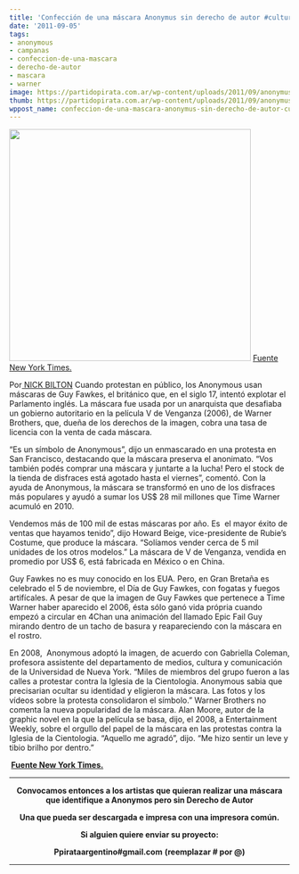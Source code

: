 ```yaml
---
title: 'Confección de una máscara Anonymus sin derecho de autor #culturas2011'
date: '2011-09-05'
tags:
- anonymous
- campanas
- confeccion-de-una-mascara
- derecho-de-autor
- mascara
- warner
image: https://partidopirata.com.ar/wp-content/uploads/2011/09/anonymus.jpg
thumb: https://partidopirata.com.ar/wp-content/uploads/2011/09/anonymus.jpg
wppost_name: confeccion-de-una-mascara-anonymus-sin-derecho-de-autor-culturas2011
---
```


<a href="https://partidopirata.com.ar/wp-content/uploads/2011/09/anonymus.jpg"><img class="aligncenter size-full wp-image-1760" title="anonymus" src="https://partidopirata.com.ar/wp-content/uploads/2011/09/anonymus.jpg" alt="" width="434" height="416" /></a>
<a href="https://www.nytimes.com/2011/08/29/technology/masked-anonymous-protesters-aid-time-warners-profits.html?_r=1&amp;ref=timewarnerinc" target="_blank">Fuente New York Times.</a>

Por<a class="meta-per" title="More Articles by Nick Bilton" href="http://topics.nytimes.com/top/reference/timestopics/people/b/nick_bilton/index.html?inline=nyt-per" rel="author"> NICK BILTON</a>
Cuando protestan en público, los Anonymous usan máscaras de Guy Fawkes, el británico que, en el siglo 17, intentó explotar el Parlamento inglés. La máscara fue usada por un anarquista que desafiaba un gobierno autoritario en la película V de Venganza (2006), de Warner Brothers, que, dueña de los derechos de la imagen, cobra una tasa de licencia con la venta de cada máscara.

“Es un símbolo de Anonymous”, dijo un enmascarado en una protesta en San Francisco, destacando que la máscara preserva el anonimato. “Vos también podés comprar una máscara y juntarte a la lucha! Pero el stock de la tienda de disfraces está agotado hasta el viernes”, comentó. Con la ayuda de Anonymous, la máscara se transformó en uno de los disfraces más populares y ayudó a sumar los US$ 28 mil millones que Time Warner acumuló en 2010.

Vendemos más de 100 mil de estas máscaras por año. Es  el mayor éxito de ventas que hayamos tenido”, dijo Howard Beige, vice-presidente de Rubie’s Costume, que produce la máscara. “Solíamos vender cerca de 5 mil unidades de los otros modelos.” La máscara de V de Venganza, vendida en promedio por US$ 6, está fabricada en México o en China.

Guy Fawkes no es muy conocido en los EUA. Pero, en Gran Bretaña es celebrado el 5 de noviembre, el Día de Guy Fawkes, con fogatas y fuegos artifícales.
A pesar de que la imagen de Guy Fawkes que pertenece a Time Warner haber aparecido el 2006, ésta sólo ganó vida própria cuando empezó a circular en 4Chan una animación del llamado Epic Fail Guy mirando dentro de un tacho de basura y reapareciendo con la máscara en el rostro.

En 2008,  Anonymous adoptó la imagen, de acuerdo con Gabriella Coleman, profesora assistente del departamento de medios, cultura y comunicación de la Universidad de Nueva York. “Miles de miembros del grupo fueron a las calles a protestar contra la Iglesia de la Cientologia. Anonymous sabia que precisarian ocultar su identidad y eligieron la máscara. Las fotos y los vídeos sobre la protesta consolidaron el símbolo.” Warner Brothers no comenta la nueva popularidad de la máscara.
Alan Moore, autor de la graphic novel en la que la película se basa, dijo, el 2008, a Entertainment Weekly, sobre el orgullo del papel de la máscara en las protestas contra la Iglesia de la Cientologia. “Aquello me agradó”, dijo. “Me hizo sentir un leve y tibio brilho por dentro.”

<strong> <a href="https://www.nytimes.com/2011/08/29/technology/masked-anonymous-protesters-aid-time-warners-profits.html?_r=1&amp;ref=timewarnerinc" target="_blank">Fuente New York Times.</a></strong>

<hr />
<p style="text-align: center;"><strong>Convocamos entonces a los artistas que quieran realizar una máscara que identifique a Anonymos pero sin Derecho de Autor</strong></p>
<p style="text-align: center;"><strong>Una que pueda ser descargada e impresa con una impresora común.</strong></p>
<p style="text-align: center;"><strong>Si alguien quiere enviar su proyecto:</strong></p>
<p style="text-align: center;"><strong>Ppirataargentino#gmail.com</strong>
<strong> (reemplazar # por @)</strong></p>


<hr />
